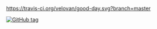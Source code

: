 
  https://travis-ci.org/velovan/good-day.svg?branch=master
  
  
  

[![GitHub tag](https://img.shields.io/github/tag/expressjs/express.svg)]()
